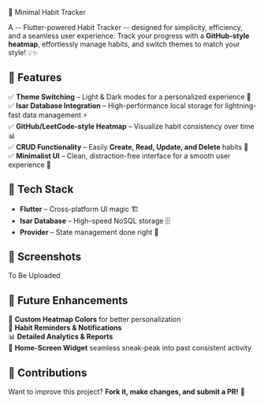 🌟 Minimal Habit Tracker

A -- Flutter-powered Habit Tracker -- designed for simplicity, efficiency, and a seamless user experience. Track your progress with a **GitHub-style heatmap**, effortlessly manage habits, and switch themes to match your style! 💡✨

## 🚀 Features

✅ **Theme Switching** – Light & Dark modes for a personalized experience 🎨  
✅ **Isar Database Integration** – High-performance local storage for lightning-fast data management ⚡  
✅ **GitHub/LeetCode-style Heatmap** – Visualize habit consistency over time 📊  
✅ **CRUD Functionality** – Easily **Create, Read, Update, and Delete** habits 🔄  
✅ **Minimalist UI** – Clean, distraction-free interface for a smooth user experience 💎  

## 🔧 Tech Stack
- **Flutter** – Cross-platform UI magic 🏗️  
- **Isar Database** – High-speed NoSQL storage 🗄️  
- **Provider** – State management done right 🏡  

## 📸 Screenshots
To Be Uploaded

## 📌 Future Enhancements
🚀 **Custom Heatmap Colors** for better personalization  
🔔 **Habit Reminders & Notifications**  
📊 **Detailed Analytics & Reports**  
🔧 **Home-Screen Widget** seamless sneak-peak into past consistent activity

## 💖 Contributions
Want to improve this project? **Fork it, make changes, and submit a PR!** 🚀
